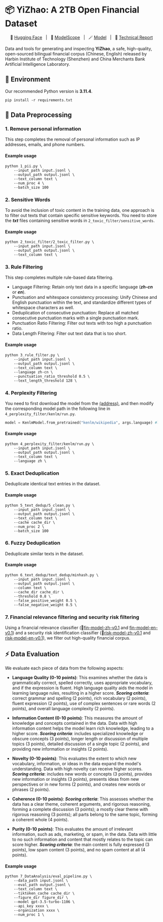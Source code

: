 # 📦 YiZhao: A 2TB Open Financial Dataset

<p align="center">
    🤗 <a href="https://huggingface.co/datasets/HIT-TMG/YiZhao">Hugging Face</a> &nbsp;&nbsp;|&nbsp;&nbsp; 
    🤖 <a href="https://modelscope.cn/datasets/CMB_AILab/YiZhao-FinDataSet">ModelScope</a> &nbsp;&nbsp;|&nbsp;&nbsp; 
    🪄 <a href="https://modelscope.cn/models/CMB_AILab/YiZhao-12B-Chat-HF">Model</a> &nbsp;&nbsp;|&nbsp;&nbsp; 
    📑 <a href="https://github.com/HITsz-TMG/YiZhao/raw/main/YiZhao_technical_report.pdf">Technical Report</a>
</p>

Data and tools for generating and inspecting **YiZhao**, a safe, high-quality, open-sourced bilingual financial corpus (Chinese, English) released by Harbin Institute of Technology (Shenzhen) and China Merchants Bank Artificial Intelligence Laboratory.

## 🌟 Environment
Our recommended Python version is **3.11.4**. 
```
pip install -r requirements.txt
```

## 🧩 Data Preprocessing

### 1. Remove personal information
This step completes the removal of personal information such as IP addresses, emails, and phone numbers.
#### Example usage
```
python 1_pii.py \
    --input_path input.jsonl \
    --output_path output.jsonl \
    --text_column text \
    --num_proc 4 \
    --batch_size 100
```

### 2. Sensitive Words
To avoid the inclusion of toxic content in the training data, one approach is to filter out texts that contain specific sensitive keywords. You need to store the ***txt*** files containing sensitive words in `2_toxic_filter/sensitive_words`.
#### Example usage
```
python 2_toxic_filter/2_toxic_filter.py \
    --input_path input.jsonl \
    --output_path output.jsonl \
    --text_column text \
```

### 3. Rule Filtering
This step completes multiple rule-based data filtering.
- Language Filtering: Retain only text data in a specific language (***zh-cn*** or ***en***).
- Punctuation and whitespace consistency processing: Unify Chinese and English punctuation within the text, and standardize different types of whitespace characters as well.
- Deduplication of consecutive punctuation: Replace all matched consecutive punctuation marks with a single punctuation mark.
- Punctuation Ratio Filtering: Filter out texts with too high a punctuation ratio.
- Data Length Filtering: Filter out text data that is too short.
#### Example usage
```
python 3_rule_filter.py \
    --input_path input.jsonl \
    --output_path output.jsonl \
    --text_column text \
    --language zh-cn \
    --punctuation_ratio_threshold 0.5 \
    --text_length_threshold 128 \
```

### 4. Perplexity Filtering
You need to first download the model from the [(address)](https://huggingface.co/edugp/kenlm), and then modify the corresponding model path in the following line in `4_perplexity_filter/kenlm/run.py`.
```python
model = KenlmModel.from_pretrained("kenlm/wikipedia", args.language) #language = zh or en
```
#### Example usage
```
python 4_perplexity_filter/kenlm/run.py \
    --input_path input.jsonl \
    --output_path output.jsonl \
    --text_column text \
    --language zh \
```

### 5. Exact Deduplication
Deduplicate identical text entries in the dataset.
#### Example usage
```
python 5_text_dedup/5_clean.py \
    --input_path input.jsonl \
    --output_path output.jsonl \
    --text_column text \
    --cache cache_dir \
    --num_proc 2 \
    --batch_size 100
```

### 6. Fuzzy Deduplication
Deduplicate similar texts in the dataset.
#### Example usage
```
python 6_text_dedup/text_dedup/minhash.py \
    --input_path input.jsonl \
    --output_path output.jsonl \
    --column text \
    --cache_dir cache_dir \
    --threshold 0.8 \
    --false_positive_weight 0.5 \
    --false_negative_weight 0.5 \
```

### 7. Financial relevance filtering and security risk filtering
Using a financial relevance classifier (🤗[fin-model-zh-v0.1](https://huggingface.co/HIT-TMG/fin-model-zh-v0.1) and [fin-model-en-v0.1](https://huggingface.co/HIT-TMG/fin-model-en-v0.1)) and a security risk identification classifier (🤗[risk-model-zh-v0.1](https://huggingface.co/HIT-TMG/risk-model-zh-v0.1) and [risk-model-en-v0.1](https://huggingface.co/HIT-TMG/risk-model-en-v0.1)), we filter out high-quality financial corpus.



## ⚡️ Data Evaluation
We evaluate each piece of data from the following aspects:
- **Language Quality (0-10 points)**: This examines whether the data is grammatically correct, spelled correctly, uses appropriate vocabulary, and if the expression is fluent. High language quality aids the model in learning language rules, resulting in a higher score. ***Scoring criteria***: correct grammar and spelling (2 points), rich vocabulary (2 points), fluent expression (2 points), use of complex sentences or rare words (2 points), and overall language complexity (2 points).

- **Information Content (0-10 points)**: This measures the amount of knowledge and concepts contained in the data. Data with high information content helps the model learn rich knowledge, leading to a higher score. ***Scoring criteria***: includes specialized knowledge or obscure concepts (3 points), longer length or discussion of multiple topics (3 points), detailed discussion of a single topic (2 points), and providing new information or insights (2 points).

- **Novelty (0-10 points)**: This evaluates the extent to which new vocabulary, information, or ideas in the data expand the model's understanding. Data with high novelty can receive higher scores. ***Scoring criteria***: includes new words or concepts (3 points), provides new information or insights (3 points), presents ideas from new perspectives or in new forms (2 points), and creates new words or phrases (2 points).

- **Coherence (0-10 points)**: ***Scoring criteria***: This assesses whether the data has a clear theme, coherent arguments, and rigorous reasoning, forming a complete discussion (3 points); a mostly clear theme with rigorous reasoning (3 points); all parts belong to the same topic, forming a coherent whole (4 points).

- **Purity (0-10 points)**: This evaluates the amount of irrelevant information, such as ads, marketing, or spam, in the data. Data with little to no such information and content that mostly relates to the topic can score higher. ***Scoring criteria***: the main content is fully expressed (3 points), low spam content (3 points), and no spam content at all (4 points).

#### Example usage
```
python 7_DataAnalysis/eval_pipeline.py \
    --data_path input.jsonl \
    --eval_path output.jsonl \
    --text_column text \
    --tiktoken_cache cache_dir \
    --figure_dir figure_dir \
    --model gpt-3.5-turbo-1106 \
    --api_key xxxx \
    --organization xxxx \
    --num_proc 1 \
```

